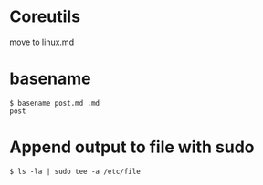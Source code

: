 # Coreutils

move to linux.md

# basename

	$ basename post.md .md
    post

# Append output to file with sudo

	$ ls -la | sudo tee -a /etc/file
